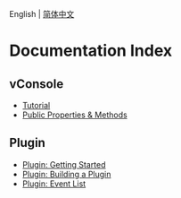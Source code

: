 English | [简体中文](./a_doc_index_CN.md)

Documentation Index
==============================


## vConsole

 - [Tutorial](./tutorial.md)
 - [Public Properties & Methods](./public_properties_methods.md)


## Plugin

 - [Plugin: Getting Started](./plugin_getting_started.md)
 - [Plugin: Building a Plugin](./plugin_building_a_plugin.md)
 - [Plugin: Event List](./plugin_event_list.md)